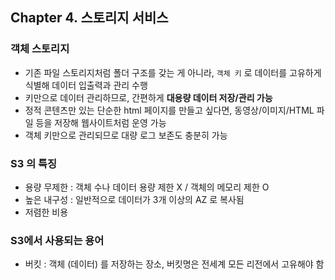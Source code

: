 ## Chapter 4. 스토리지 서비스
### 객체 스토리지

- 기존 파일 스토리지처럼 폴더 구조를 갖는 게 아니라, `객체 키` 로 데이터를 고유하게 식별해 데이터 입출력과 관리 수행
- 키만으로 데이터 관리하므로, 간편하게 **대용량 데이터 저장/관리 가능**
- 정적 콘텐츠만 있는 단순한 html 페이지를 만들고 싶다면, 동영상/이미지/HTML 파일 등을 저장해 웹사이트처럼 운영 가능
- 객체 키만으로 관리되므로 대량 로그 보존도 충분히 가능

### S3 의 특징

- 용량 무제한 : 객체 수나 데이터 용량 제한 X / 객체의 메모리 제한 O
- 높은 내구성 : 일반적으로 데이터가 3개 이상의 AZ 로 복사됨
- 저렴한 비용

### S3에서 사용되는 용어

- 버킷 : 객체 (데이터) 를 저장하는 장소, 버킷명은 전세계 모든 리전에서 고유해야 함